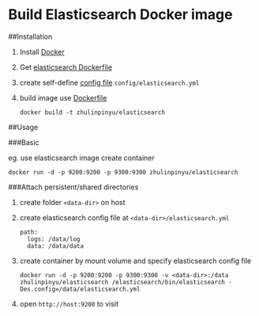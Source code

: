 
Build Elasticsearch Docker image
===

##Installation


1. Install [Docker](http://www.docker.com)
2. Get [elasticsearch Dockerfile](https://github.com/zhulinpinyu/dockerfiles/blob/master/elasticsearch/Dockerfile)
3. create self-define [config file](https://github.com/zhulinpinyu/dockerfiles/blob/master/elasticsearch/config/elasticsearch.yml) `config/elasticsearch.yml` 
4. build image use [Dockerfile](https://github.com/zhulinpinyu/dockerfiles/blob/master/elasticsearch/Dockerfile)

	```
  	docker build -t zhulinpinyu/elasticsearch
	```

##Usage

###Basic

eg. use elasticsearch image create container

    docker run -d -p 9200:9200 -p 9300:9300 zhulinpinyu/elasticsearch


###Attach persistent/shared directories

1. create folder `<data-dir>` on host
2. create elasticsearch config file at `<data-dir>/elasticsearch.yml`
    
    ```
    path:
      logs: /data/log
      data: /data/data
    ```

3. create container by mount volume and specify elasticsearch config file

    ```
    docker run -d -p 9200:9200 -p 9300:9300 -v <data-dir>:/data zhulinpinyu/elasticsearch /elasticsearch/bin/elasticsearch -Des.config=/data/elasticsearch.yml
    ```
4. open `http://host:9200` to visit
